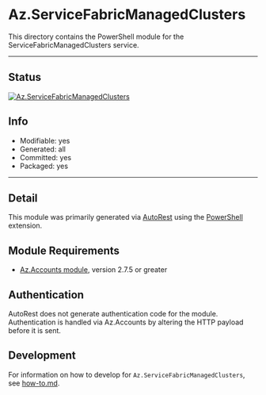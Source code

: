 <!-- region Generated -->
# Az.ServiceFabricManagedClusters
This directory contains the PowerShell module for the ServiceFabricManagedClusters service.

---
## Status
[![Az.ServiceFabricManagedClusters](https://img.shields.io/powershellgallery/v/Az.ServiceFabricManagedClusters.svg?style=flat-square&label=Az.ServiceFabricManagedClusters "Az.ServiceFabricManagedClusters")](https://www.powershellgallery.com/packages/Az.ServiceFabricManagedClusters/)

## Info
- Modifiable: yes
- Generated: all
- Committed: yes
- Packaged: yes

---
## Detail
This module was primarily generated via [AutoRest](https://github.com/Azure/autorest) using the [PowerShell](https://github.com/Azure/autorest.powershell) extension.

## Module Requirements
- [Az.Accounts module](https://www.powershellgallery.com/packages/Az.Accounts/), version 2.7.5 or greater

## Authentication
AutoRest does not generate authentication code for the module. Authentication is handled via Az.Accounts by altering the HTTP payload before it is sent.

## Development
For information on how to develop for `Az.ServiceFabricManagedClusters`, see [how-to.md](how-to.md).
<!-- endregion -->
